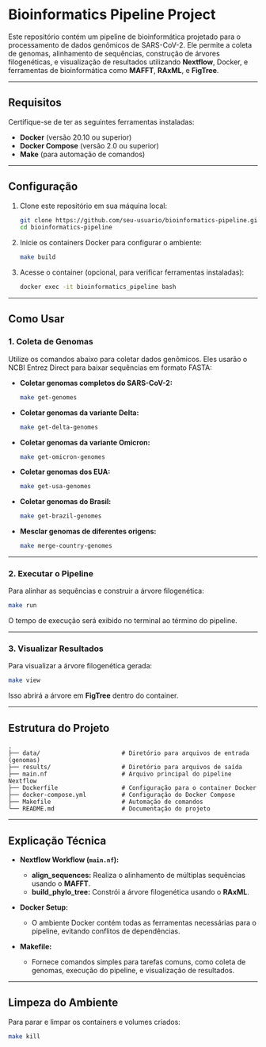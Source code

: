 
# Bioinformatics Pipeline Project

Este repositório contém um pipeline de bioinformática projetado para o processamento de dados genômicos de SARS-CoV-2. Ele permite a coleta de genomas, alinhamento de sequências, construção de árvores filogenéticas, e visualização de resultados utilizando **Nextflow**, Docker, e ferramentas de bioinformática como **MAFFT**, **RAxML**, e **FigTree**.

---

## **Requisitos**
Certifique-se de ter as seguintes ferramentas instaladas:
- **Docker** (versão 20.10 ou superior)
- **Docker Compose** (versão 2.0 ou superior)
- **Make** (para automação de comandos)

---

## **Configuração**
1. Clone este repositório em sua máquina local:
   ```bash
   git clone https://github.com/seu-usuario/bioinformatics-pipeline.git
   cd bioinformatics-pipeline
   ```

2. Inicie os containers Docker para configurar o ambiente:
   ```bash
   make build
   ```

3. Acesse o container (opcional, para verificar ferramentas instaladas):
   ```bash
   docker exec -it bioinformatics_pipeline bash
   ```

---

## **Como Usar**

### 1. Coleta de Genomas
Utilize os comandos abaixo para coletar dados genômicos. Eles usarão o NCBI Entrez Direct para baixar sequências em formato FASTA:

- **Coletar genomas completos do SARS-CoV-2:**
  ```bash
  make get-genomes
  ```

- **Coletar genomas da variante Delta:**
  ```bash
  make get-delta-genomes
  ```

- **Coletar genomas da variante Omicron:**
  ```bash
  make get-omicron-genomes
  ```

- **Coletar genomas dos EUA:**
  ```bash
  make get-usa-genomes
  ```

- **Coletar genomas do Brasil:**
  ```bash
  make get-brazil-genomes
  ```

- **Mesclar genomas de diferentes origens:**
  ```bash
  make merge-country-genomes
  ```

---

### 2. Executar o Pipeline
Para alinhar as sequências e construir a árvore filogenética:
```bash
make run
```
O tempo de execução será exibido no terminal ao término do pipeline.

---

### 3. Visualizar Resultados
Para visualizar a árvore filogenética gerada:
```bash
make view
```
Isso abrirá a árvore em **FigTree** dentro do container.

---

## **Estrutura do Projeto**

```plaintext
.
├── data/                       # Diretório para arquivos de entrada (genomas)
├── results/                    # Diretório para arquivos de saída
├── main.nf                     # Arquivo principal do pipeline Nextflow
├── Dockerfile                  # Configuração para o container Docker
├── docker-compose.yml          # Configuração do Docker Compose
├── Makefile                    # Automação de comandos
└── README.md                   # Documentação do projeto
```

---

## **Explicação Técnica**

- **Nextflow Workflow (`main.nf`):**
  - **align_sequences:** Realiza o alinhamento de múltiplas sequências usando o **MAFFT**.
  - **build_phylo_tree:** Constrói a árvore filogenética usando o **RAxML**.

- **Docker Setup:**
  - O ambiente Docker contém todas as ferramentas necessárias para o pipeline, evitando conflitos de dependências.

- **Makefile:**
  - Fornece comandos simples para tarefas comuns, como coleta de genomas, execução do pipeline, e visualização de resultados.

---

## **Limpeza do Ambiente**
Para parar e limpar os containers e volumes criados:
```bash
make kill
```
